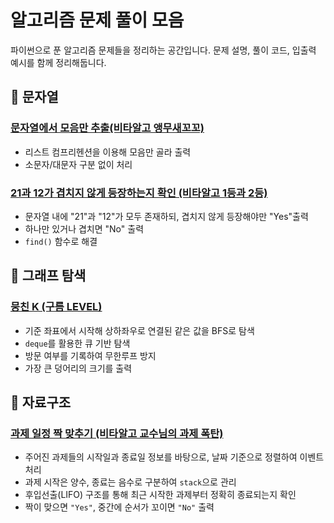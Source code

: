 # 알고리즘 문제 풀이 모음

파이썬으로 푼 알고리즘 문제들을 정리하는 공간입니다.
문제 설명, 풀이 코드, 입출력 예시를 함께 정리해둡니다.

## 📂 문자열

### [문자열에서 모음만 추출(비타알고 앵무새꼬꼬)](./python/문자열/extract_vowels.py)
- 리스트 컴프리헨션을 이용해 모음만 골라 출력
- 소문자/대문자 구분 없이 처리

### [21과 12가 겹치지 않게 등장하는지 확인 (비타알고 1등과 2등)](./python/문자열/non_overlapping.py)
- 문자열 내에 "21"과 "12"가 모두 존재하되, 겹치지 않게 등장해야만 "Yes"출력
- 하나만 있거나 겹치면 "No" 출력
- `find()` 함수로 해결

## 📂 그래프 탐색

### [뭉친 K (구름 LEVEL)](./python/그래프탐색/floodfill_bfs.py)
- 기준 좌표에서 시작해 상하좌우로 연결된 같은 값을 BFS로 탐색
- `deque`를 활용한 큐 기반 탐색
- 방문 여부를 기록하여 무한루프 방지
- 가장 큰 덩어리의 크기를 출력

## 📂 자료구조

### [과제 일정 짝 맞추기 (비타알고 교수님의 과제 폭탄)](./python/자료구조/task_matching_stack.py)
- 주어진 과제들의 시작일과 종료일 정보를 바탕으로, 날짜 기준으로 정렬하여 이벤트 처리
- 과제 시작은 양수, 종료는 음수로 구분하여 `stack`으로 관리
- 후입선출(LIFO) 구조를 통해 최근 시작한 과제부터 정확히 종료되는지 확인
- 짝이 맞으면 `"Yes"`, 중간에 순서가 꼬이면 `"No"` 출력
